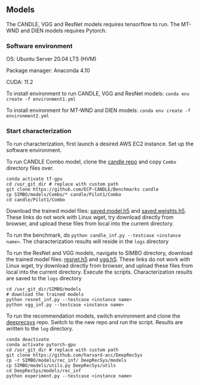 ## Models

The CANDLE, VGG and ResNet models requires tensorflow to run. The MT-WND and DIEN models requires Pytorch.

### Software environment

OS: Ubuntu Server 20.04 LTS (HVM)

Package manager: Anaconda 4.10

CUDA: 11.2 

To install environment to run CANDLE, VGG and ResNet models:
```conda env create -f environment1.yml```

To install environment for MT-WND and DIEN models:
```conda env create -f environment2.yml```

### Start characterization

To run characterization, first launch a desired AWS EC2 instance. Set up the software environment.

To run CANDLE Combo model, clone the [candle repo](https://github.com/ECP-CANDLE/Benchmarks) and copy ```Combo``` directory files over.

```shell
conda activate tf-gpu
cd /usr_git_dir # replace with custom path
git clone https://github.com/ECP-CANDLE/Benchmarks candle
cp SIMBO/models/Combo/* candle/Pilot1/Combo
cd candle/Pilot1/Combo
```
Download the trained model files: [saved.model.h5](https://drive.google.com/file/d/1Tfs5Jyi9iDS7rlutX9GzlDtBElT6ybfi/view?usp=sharing) and [saved.weights.h5](https://drive.google.com/file/d/1Yd81NjTPeEBpUgK9W_WWaHcAMWNeyasd/view?usp=sharing). These links do not work with Linux wget, try download directly from browser, and upload these files from local into the current directory.

To run the benchmark, do ```python candle_inf.py --testcase <instance name>```. The characterization results will reside in the ```logs``` directory

To run the ResNet and VGG models, navigate to SIMBO directory, download the trained model files: [resnet.h5](https://drive.google.com/file/d/1aCpICrCKuU7QFIG73jLXWwtTfWIVAFWL/view?usp=sharing) and [vgg.h5](https://drive.google.com/file/d/17F_GGAnKU23M5I4VEZUtU2TmPIqjp34E/view?usp=sharing). These links do not work with Linux wget, try download directly from browser, and upload these files from local into the current directory. Execute the scripts. Characterization results are saved to the ```logs``` directory

```shell
cd /usr_git_dir/SIMBO/models
# download the trained models
python resnet_inf.py --testcase <instance name>
python vgg_inf.py --testcase <instance name>
```

To run the recommendation models, switch environment and clone the [deeprecsys](https://github.com/harvard-acc/DeepRecSys) repo. Switch to the new repo and run the script. Results are written to the ```log``` directory. 
``` shell
conda deactivate
conda activate pytorch-gpu
cd /usr_git_dir # replace with custom path
git clone https://github.com/harvard-acc/DeepRecSys
cp -r SIMBO/models/rec_inf/ DeepRecSys/models
cp SIMBO/models/utils.py DeepRecSys/utils
cd DeepRecSys/models/rec_inf
python experiment.py --testcase <instance name>
```

